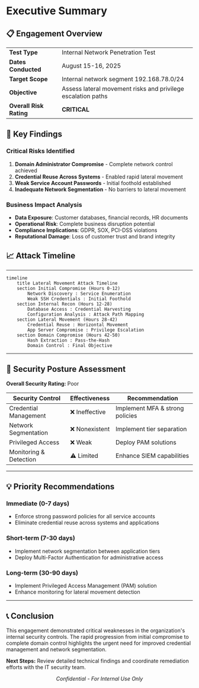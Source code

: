 # Executive Summary

## 📋 Engagement Overview

| | |
|------|------|
| **Test Type** | Internal Network Penetration Test |
| **Dates Conducted** | August 15-16, 2025 |
| **Target Scope** | Internal network segment 192.168.78.0/24 |
| **Objective** | Assess lateral movement risks and privilege escalation paths |
| **Overall Risk Rating** | **CRITICAL** |

## 🚨 Key Findings

### Critical Risks Identified
1. **Domain Administrator Compromise** - Complete network control achieved
2. **Credential Reuse Across Systems** - Enabled rapid lateral movement  
3. **Weak Service Account Passwords** - Initial foothold established
4. **Inadequate Network Segmentation** - No barriers to lateral movement

### Business Impact Analysis
- **Data Exposure**: Customer databases, financial records, HR documents
- **Operational Risk**: Complete business disruption potential
- **Compliance Implications**: GDPR, SOX, PCI-DSS violations
- **Reputational Damage**: Loss of customer trust and brand integrity

## 📈 Attack Timeline

---

```mermaid
timeline
    title Lateral Movement Attack Timeline
    section Initial Compromise (Hours 0-12)
        Network Discovery : Service Enumeration
        Weak SSH Credentials : Initial Foothold
    section Internal Recon (Hours 12-28)
        Database Access : Credential Harvesting
        Configuration Analysis : Attack Path Mapping
    section Lateral Movement (Hours 28-42)
        Credential Reuse : Horizontal Movement
        App Server Compromise : Privilege Escalation
    section Domain Compromise (Hours 42-50)
        Hash Extraction : Pass-the-Hash
        Domain Control : Final Objective
```

---

## 🎯 Security Posture Assessment

**Overall Security Rating:** Poor  

| Security Control | Effectiveness | Recommendation |
|------------------|---------------|----------------|
| Credential Management | ❌ Ineffective | Implement MFA & strong policies |
| Network Segmentation | ❌ Nonexistent | Implement tier separation |
| Privileged Access | ❌ Weak | Deploy PAM solutions |
| Monitoring & Detection | ⚠️ Limited | Enhance SIEM capabilities |

---

## 💡 Priority Recommendations

### Immediate (0-7 days)
- Enforce strong password policies for all service accounts  
- Eliminate credential reuse across systems and applications  

### Short-term (7-30 days)
- Implement network segmentation between application tiers  
- Deploy Multi-Factor Authentication for administrative access  

### Long-term (30-90 days)
- Implement Privileged Access Management (PAM) solution  
- Enhance monitoring for lateral movement detection  

---

## 📞 Conclusion

This engagement demonstrated critical weaknesses in the organization's internal security controls. The rapid progression from initial compromise to complete domain control highlights the urgent need for improved credential management and network segmentation.  

**Next Steps:** Review detailed technical findings and coordinate remediation efforts with the IT security team.  

<p align="center"><em>Confidential - For Internal Use Only</em></p>




